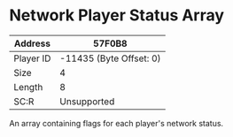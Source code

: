#  Network Player Status Array
Address   | 57F0B8
----------|-------------
Player ID | -11435 (Byte Offset: 0)
Size 	  | 4
Length 	  | 8
SC:R      | Unsupported

An array containing flags for each player's network status.
